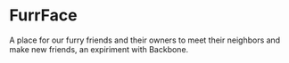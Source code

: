 # FurrFace

A place for our furry friends and their owners to meet their neighbors and make new friends, an expiriment with Backbone.
